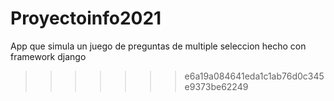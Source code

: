 
# Proyectoinfo2021
App que simula un juego de preguntas  de multiple seleccion 
hecho con framework django 
>>>>>>> e6a19a084641eda1c1ab76d0c345e9373be62249

